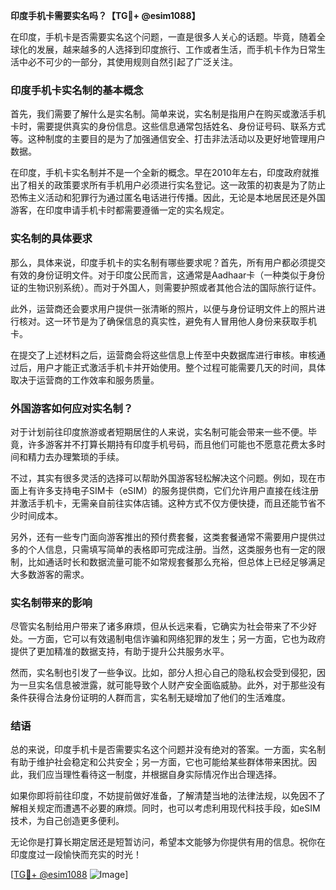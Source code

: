 **印度手机卡需要实名吗？【TG💪+ @esim1088】**

在印度，手机卡是否需要实名这个问题，一直是很多人关心的话题。毕竟，随着全球化的发展，越来越多的人选择到印度旅行、工作或者生活，而手机卡作为日常生活中必不可少的一部分，其使用规则自然引起了广泛关注。

### 印度手机卡实名制的基本概念

首先，我们需要了解什么是实名制。简单来说，实名制是指用户在购买或激活手机卡时，需要提供真实的身份信息。这些信息通常包括姓名、身份证号码、联系方式等。这种制度的主要目的是为了加强通信安全、打击非法活动以及更好地管理用户数据。

在印度，手机卡实名制并不是一个全新的概念。早在2010年左右，印度政府就推出了相关的政策要求所有手机用户必须进行实名登记。这一政策的初衷是为了防止恐怖主义活动和犯罪行为通过匿名电话进行传播。因此，无论是本地居民还是外国游客，在印度申请手机卡时都需要遵循一定的实名规定。

### 实名制的具体要求

那么，具体来说，印度手机卡的实名制有哪些要求呢？首先，所有用户都必须提交有效的身份证明文件。对于印度公民而言，这通常是Aadhaar卡（一种类似于身份证的生物识别系统）。而对于外国人，则需要护照或者其他合法的国际旅行证件。

此外，运营商还会要求用户提供一张清晰的照片，以便与身份证明文件上的照片进行核对。这一环节是为了确保信息的真实性，避免有人冒用他人身份来获取手机卡。

在提交了上述材料之后，运营商会将这些信息上传至中央数据库进行审核。审核通过后，用户才能正式激活手机卡并开始使用。整个过程可能需要几天的时间，具体取决于运营商的工作效率和服务质量。

### 外国游客如何应对实名制？

对于计划前往印度旅游或者短期居住的人来说，实名制可能会带来一些不便。毕竟，许多游客并不打算长期持有印度手机号码，而且他们可能也不愿意花费太多时间和精力去办理繁琐的手续。

不过，其实有很多灵活的选择可以帮助外国游客轻松解决这个问题。例如，现在市面上有许多支持电子SIM卡（eSIM）的服务提供商，它们允许用户直接在线注册并激活手机卡，无需亲自前往实体店铺。这种方式不仅方便快捷，而且还能节省不少时间成本。

另外，还有一些专门面向游客推出的预付费套餐，这类套餐通常不需要用户提供过多的个人信息，只需填写简单的表格即可完成注册。当然，这类服务也有一定的限制，比如通话时长和数据流量可能不如常规套餐那么充裕，但总体上已经足够满足大多数游客的需求。

### 实名制带来的影响

尽管实名制给用户带来了诸多麻烦，但从长远来看，它确实为社会带来了不少好处。一方面，它可以有效遏制电信诈骗和网络犯罪的发生；另一方面，它也为政府提供了更加精准的数据支持，有助于提升公共服务水平。

然而，实名制也引发了一些争议。比如，部分人担心自己的隐私权会受到侵犯，因为一旦实名信息被泄露，就可能导致个人财产安全面临威胁。此外，对于那些没有条件获得合法身份证明的人群而言，实名制无疑增加了他们的生活难度。

### 结语

总的来说，印度手机卡是否需要实名这个问题并没有绝对的答案。一方面，实名制有助于维护社会稳定和公共安全；另一方面，它也可能给某些群体带来困扰。因此，我们应当理性看待这一制度，并根据自身实际情况作出合理选择。

如果你即将前往印度，不妨提前做好准备，了解清楚当地的法律法规，以免因不了解相关规定而遭遇不必要的麻烦。同时，也可以考虑利用现代科技手段，如eSIM技术，为自己创造更多便利。

无论你是打算长期定居还是短暂访问，希望本文能够为你提供有用的信息。祝你在印度度过一段愉快而充实的时光！

[[TG💪+ @esim1088](https://t.me/s/esim1088) ![Image](https://i.postimg.cc/4NQfJmqS/Snipaste-2025-05-13-00-14-12.png)]
